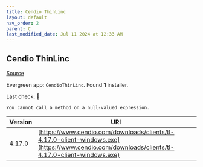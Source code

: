 ```yaml
---
title: Cendio ThinLinc
layout: default
nav_order: 2
parent: C
last_modified_date: Jul 11 2024 at 12:33 AM
---
```


## Cendio ThinLinc

[Source](https://www.cendio.com/)

Evergreen app: `CendioThinLinc`. Found **1** installer.

Last check: 🔴
```
You cannot call a method on a null-valued expression.
```

| Version | URI                                                                                                                                            |
| ------- | ---------------------------------------------------------------------------------------------------------------------------------------------- |
| 4.17.0  | [https://www.cendio.com/downloads/clients/tl-4.17.0-client-windows.exe](https://www.cendio.com/downloads/clients/tl-4.17.0-client-windows.exe) |
